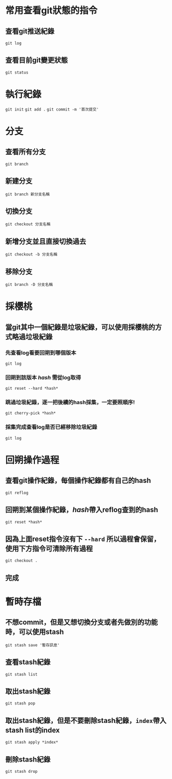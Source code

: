 # 常用查看git狀態的指令
## 查看git推送紀錄
`git log`
## 查看目前git變更狀態
`git status`

# 執行紀錄
`git init`
`git add .`
`git commit -m '首次提交'`

# 分支
## 查看所有分支
`git branch`
## 新建分支
`git branch 新分支名稱`
## 切換分支
`git checkout 分支名稱`
## 新增分支並且直接切換過去
`git checkout -b 分支名稱`
## 移除分支
`git branch -D 分支名稱`

# 採櫻桃
## 當git其中一個紀錄是垃圾紀錄，可以使用採櫻桃的方式略過垃圾紀錄
### 先查看log看要回朔到哪個版本
`git log`
### 回朔到該版本 *hash* 需從log取得
`git reset --hard *hash*` 
### 跳過垃圾紀錄，逐一把後續的hash採集，一定要照順序!
`git cherry-pick *hash*`
### 採集完成查看log是否已經移除垃圾紀錄
`git log`

# 回朔操作過程
## 查看git操作紀錄，每個操作紀錄都有自己的hash
`git reflog`
## 回朔到某個操作紀錄，*hash*帶入reflog查到的hash
`git reset *hash*`
## 因為上面reset指令沒有下 `--hard` 所以過程會保留，使用下方指令可清除所有過程
`git checkout .`
## 完成

# 暫時存檔
## 不想commit，但是又想切換分支或者先做別的功能時，可以使用stash
`git stash save '暫存訊息'`
## 查看stash紀錄
`git stash list`
## 取出stash紀錄
`git stash pop`
## 取出stash紀錄，但是不要刪除stash紀錄，`index`帶入stash list的index
`git stash apply *index*`
## 刪除stash紀錄
`git stash drop`
